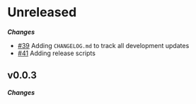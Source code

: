 # Unreleased

***Changes***

- [\#39](https://github.com/furynet/furynetwork/issues/39) Adding `CHANGELOG.md` to track all development updates
- [\#41](https://github.com/furynet/furynetwork/issues/41) Adding release scripts

## v0.0.3

***Changes***
